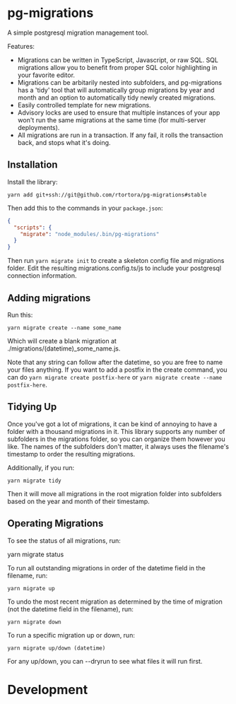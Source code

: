 # pg-migrations

A simple postgresql migration management tool.

Features:

* Migrations can be written in TypeScript, Javascript, or raw SQL. SQL migrations allow you to benefit from proper SQL color highlighting in your favorite editor.
* Migrations can be arbitarily nested into subfolders, and pg-migrations has a 'tidy' tool that will automatically group migrations by year and month and an option to automatically tidy newly created migrations.
* Easily controlled template for new migrations.
* Advisory locks are used to ensure that multiple instances of your app won't run the same migrations at the same time (for multi-server deployments).
* All migrations are run in a transaction. If any fail, it rolls the transaction back, and stops what it's doing.

## Installation

Install the library:

    yarn add git+ssh://git@github.com/rtortora/pg-migrations#stable

Then add this to the commands in your `package.json`:

```json
{
  "scripts": {
    "migrate": "node_modules/.bin/pg-migrations"
  }
}
```

Then run `yarn migrate init` to create a skeleton config file and migrations folder. Edit the resulting migrations.config.ts/js to include your postgresql connection information.

## Adding migrations

Run this:

    yarn migrate create --name some_name

Which will create a blank migration at ./migrations/(datetime)_some_name.js.

Note that any string can follow after the datetime, so you are free to name your files anything. If you want to add a postfix in the create command, you can do `yarn migrate create postfix-here` or `yarn migrate create --name postfix-here`.

## Tidying Up

Once you've got a lot of migrations, it can be kind of annoying to have a folder with a thousand migrations in it. This library supports any number of subfolders in the migrations folder, so you can organize them however you like. The names of the subfolders don't matter, it always uses the filename's timestamp to order the resulting migrations.

Additionally, if you run:

    yarn migrate tidy

Then it will move all migrations in the root migration folder into subfolders based on the year and month of their timestamp.

## Operating Migrations

To see the status of all migrations, run:

   yarn migrate status

To run all outstanding migrations in order of the datetime field in the filename, run:

    yarn migrate up

To undo the most recent migration as determined by the time of migration (not the datetime field in the filename), run:

    yarn migrate down

To run a specific migration up or down, run:

    yarn migrate up/down (datetime)

For any up/down, you can --dryrun to see what files it will run first.

# Development

